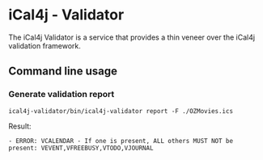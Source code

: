 # iCal4j - Validator

The iCal4j Validator is a service that provides a thin veneer over the iCal4j validation framework.

## Command line usage

### Generate validation report

    ical4j-validator/bin/ical4j-validator report -F ./OZMovies.ics

Result:

```
- ERROR: VCALENDAR - If one is present, ALL others MUST NOT be present: VEVENT,VFREEBUSY,VTODO,VJOURNAL
```
